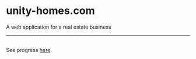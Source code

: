 # unity-homes.com
A web application for a real estate business

<hr>
<br>
See progress <a href='http://www.adamwpatterson.com/unity-homes'>here<a>.